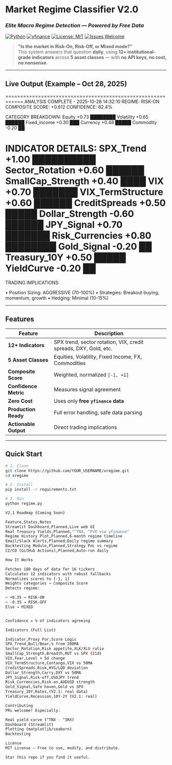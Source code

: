 # Market Regime Classifier V2.0
### *Elite Macro Regime Detection — Powered by Free Data*

[![Python](https://img.shields.io/badge/Python-3.8%2B-blue)](https://www.python.org/)
[![yfinance](https://img.shields.io/badge/Data-yfinance-green)](https://pypi.org/project/yfinance/)
[![License: MIT](https://img.shields.io/badge/License-MIT-yellow.svg)](https://opensource.org/licenses/MIT)
[![Issues Welcome](https://img.shields.io/badge/PRs-welcome-brightgreen.svg)](https://github.com/YOUR_USERNAME/xregime/issues)

> **"Is the market in Risk-On, Risk-Off, or Mixed mode?"**  
> This system answers that question **daily**, using **12+ institutional-grade indicators** across **5 asset classes** — with **no API keys, no cost, no nonsense**.

---

## Live Output (Example – Oct 28, 2025)

============================================================
ANALYSIS COMPLETE - 2025-10-28 14:32:10
REGIME: RISK-ON
COMPOSITE SCORE: +0.612
CONFIDENCE: 82.4%

CATEGORY BREAKDOWN:
Equity               +0.73  ████████
Volatility           +0.65  ██████
Fixed_income         +0.30  ███
Currency             +0.48  █████
Commodity            -0.20  ██

INDICATOR DETAILS:
SPX_Trend            +1.00  ██████████
Sector_Rotation      +0.60  ██████
SmallCap_Strength    +0.40  ████
VIX                  +0.70  ███████
VIX_TermStructure    +0.60  ██████
CreditSpreads        +0.50  █████
Dollar_Strength      -0.60  ██████
JPY_Signal           +0.70  ███████
Risk_Currencies      +0.80  ████████
Gold_Signal          -0.20  ██
Treasury_10Y         +0.50  █████
YieldCurve           -0.20  ██
============================================================
TRADING IMPLICATIONS:

• Position Sizing: AGGRESSIVE (70-100%)
• Strategies: Breakout buying, momentum, growth
• Hedging: Minimal (10-15%)


---

## Features

| Feature | Description |
|-------|-----------|
| **12+ Indicators** | SPX trend, sector rotation, VIX, credit spreads, DXY, Gold, etc. |
| **5 Asset Classes** | Equities, Volatility, Fixed Income, FX, Commodities |
| **Composite Score** | Weighted, normalized `[-1, +1]` |
| **Confidence Metric** | Measures signal agreement |
| **Zero Cost** | Uses only **free `yfinance` data** |
| **Production Ready** | Full error handling, safe data parsing |
| **Actionable Output** | Direct trading implications |

---

## Quick Start

```bash
# 1. Clone
git clone https://github.com/YOUR_USERNAME/xregime.git
cd xregime

# 2. Install
pip install -r requirements.txt

# 3. Run
python regime.py

V2.1 Roadmap (Coming Soon)

Feature,Status,Notes
Streamlit Dashboard,Planned,Live web UI
Real Treasury Yields,Planned,"^TNX, ^FVX via yfinance"
Regime History Plot,Planned,6-month regime timeline
Email/Slack Alerts,Planned,Daily regime summary
Backtesting Module,Planned,Strategy PnL vs regime
CI/CD (GitHub Actions),Planned,Auto-run daily

How It Works

Fetches 180 days of data for 16 tickers
Calculates 12 indicators with robust fallbacks
Normalizes scores to [-1, 1]
Weights categories → Composite Score
Detects regime:

> +0.35 → RISK-ON
< -0.35 → RISK-OFF
Else → MIXED


Confidence = % of indicators agreeing

Indicators (Full List)

Indicator,Proxy For,Score Logic
SPX_Trend,Bull/Bear,% from 200MA
Sector_Rotation,Risk appetite,XLK/XLU ratio
SmallCap_Strength,Breadth,RUT vs SPX (21d)
VIX,Fear,Level + 5d change
VIX_TermStructure,Contango,VIX vs 50MA
CreditSpreads,Risk,HYG/LQD deviation
Dollar_Strength,Carry,DXY vs 50MA
JPY_Signal,Risk-off,USDJPY trend
Risk_Currencies,Risk-on,AUDUSD strength
Gold_Signal,Safe haven,Gold vs SPX
Treasury_10Y,Rates,(V2.1: real data)
YieldCurve,Recession,10Y-2Y (V2.1: real)

Contributing
PRs welcome! Especially:

Real yield curve (^TNX - ^IRX)
Dashboard (Streamlit)
Plotting (matplotlib/seaborn)
Backtesting

License
MIT License – Free to use, modify, and distribute.

Star this repo if you find it useful.